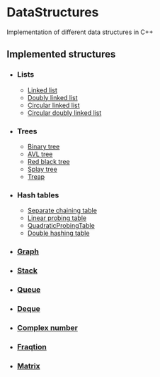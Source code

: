 # DataStructures
Implementation of different data structures in C++

## Implemented structures
* ### Lists
  * [Linked list](/Lists/LinkedList/LinkedList.hpp)
  * [Doubly linked list](/Lists/DoublyLinkedList/DoublyLinkedList.hpp)
  * [Circular linked list](/Lists/CircularLinkedList/CircularLinkedList.hpp)
  * [Circular doubly linked list](/Lists/CircularDoublyLinkedList/CircularDoublyLinkedList.hpp)

* ### Trees
  * [Binary tree](/Trees/BinaryTree/Tree.hpp)
  * [AVL tree](/Trees/AVLTree/AVLTree.hpp)
  * [Red black tree](/Trees/RedBlackTree/RBTree.hpp)
  * [Splay tree](/Trees/SplayTree/SplayTree.hpp)
  * [Treap](/Trees/Treap/Treap.hpp)

* ### Hash tables
  * [Separate chaining table](/HashTables/SeparateChainingTable.hpp)
  * [Linear probing table](/HashTables/LinearProbingTable.hpp)
  * [QuadraticProbingTable](/HashTables/QuadraticProbingTable.hpp)
  * [Double hashing table](/HashTables/DoubleHashingTable.hpp)

* ### [Graph](/Graph/Graph.hpp)
* ### [Stack](/Stack/Stack.hpp)
* ### [Queue](/Queue/Queue.hpp)
* ### [Deque](/Deque/Deque.hpp)
* ### [Complex number](/Complex/Complex.hpp)
* ### [Fraqtion](/Fraqtion/Fraqtion.hpp)
* ### [Matrix](/Matrix/Matrix.hpp)
